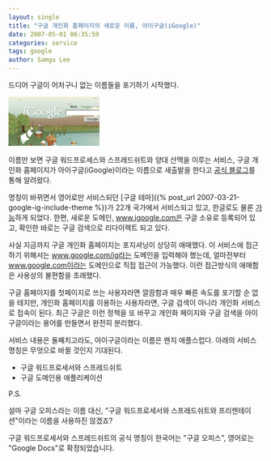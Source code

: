 ```yaml
---
layout: single
title: "구글 개인화 홈페이지의 새로운 이름, 아이구글(iGoogle)"
date: 2007-05-01 06:35:59
categories: service
tags: google
author: Samgu Lee
---
```


드디어 구글이 어처구니 없는 이름들을 포기하기 시작했다.

![아이구글 썸네일](/assets/igoogle-thumbnail.jpg)

이름만 보면 구글 워드프로세스와 스프레드쉬트와 양대 산맥을 이루는 서비스, 구글 개인화 홈페이지가 아이구글(iGoogle)이라는 이름으로 새출발을 한다고 [공식 블로그](http://googleblog.blogspot.com/2007/04/youve-got-gadget-mail.html)를 통해 알려왔다.

명칭이 바뀌면서 영어로만 서비스되던 [구글 테마]({% post_url 2007-03-21-google-ig-include-theme %})가 22개 국가에서 서비스되고 있고, 한글로도 물론 [가능](http://www.google.co.kr/ig?hl=ko)하게 되었다. 한편, 새로운 도메인, www.igoogle.com은 구글 소유로 등록되어 있고, 확인한 바로는 구글 검색으로 리다이렉트 되고 있다.

사실 지금까지 구글 개인화 홈페이지는 포지셔닝이 상당히 애매했다. 이 서비스에 접근하기 위해서는 www.google.com/ig라는 도메인을 입력해야 했는데, 얼마전부터 www.google.com이라는 도메인으로 직접 접근이 가능했다. 이런 접근방식의 애매함은 사용상의 불편함을 초래했다.

구글 홈페이지를 첫페이지로 쓰는 사용자라면 깔끔함과 매우 빠른 속도를 포기할 순 없을 테지만, 개인화 홈페이지를 이용하는 사용자라면, 구글 검색이 아니라 개인화 서비스로 접속이 된다. 최근 구글은 이런 정책을 또 바꾸고 개인화 페이지와 구글 검색을 아이구글이라는 용어를 만들면서 완전히 분리했다.

서비스 내용은 둘째치고라도, 아이구글이라는 이름은 왠지 애플스럽다. 아래의 서비스 명칭은 무엇으로 바뀔 것인지 기대된다.

- 구글 워드프로세서와 스프레드쉬트
- 구글 도메인용 애플리케이션

P.S.

설마 구글 오피스라는 이름 대신, "구글 워드프로세서와 스프레드쉬트와 프리젠테이션"이라는 이름을 사용하진 않겠죠?

구글 워드프로세서와 스프레드쉬트의 공식 명칭이 한국어는 "구글 오피스", 영어로는 "Google Docs"로 확정되었습니다.
